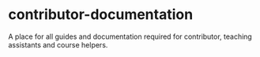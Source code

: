 # contributor-documentation
A place for all guides and documentation required for contributor, teaching assistants and course helpers.

